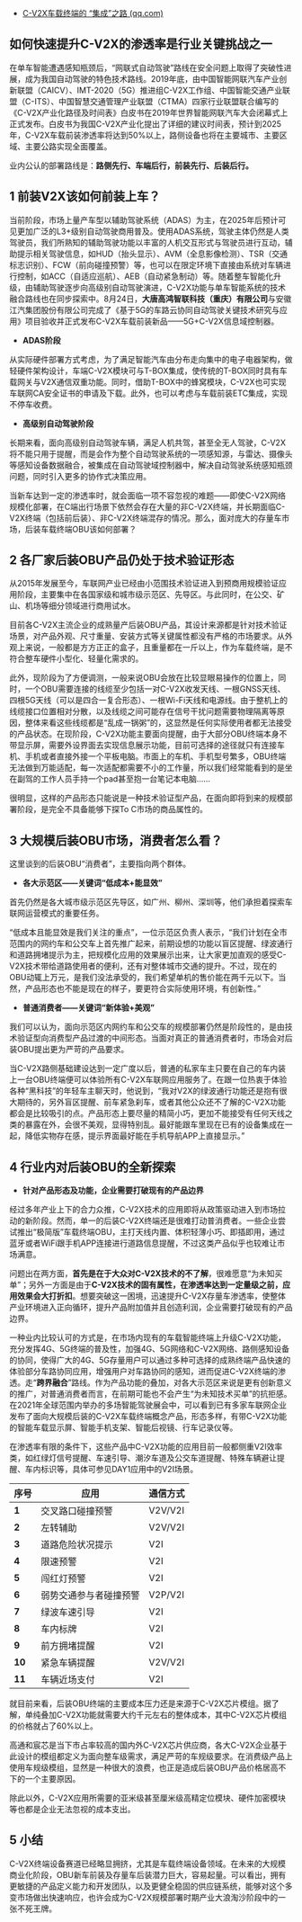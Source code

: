 - [C-V2X车载终端的 “集成”之路 (qq.com)](https://mp.weixin.qq.com/s/pfGVch-mZTUxZn5hb647Fw)

## **如何快速提升C-V2X的渗透率是行业关键挑战之一**

在单车智能遭遇感知瓶颈后，“网联式自动驾驶”路线在安全问题上取得了突破性进展，成为我国自动驾驶的特色技术路线。2019年底，由中国智能网联汽车产业创新联盟（CAICV）、IMT-2020（5G）推进组C-V2X工作组、中国智能交通产业联盟（C-ITS）、中国智慧交通管理产业联盟（CTMA）四家行业联盟联合编写的《C-V2X产业化路径及时间表》白皮书在2019年世界智能网联汽车大会闭幕式上正式发布。白皮书为我国C-V2X产业化提出了详细的建议时间表，预计到2025年，C-V2X车载前装渗透率将达到50%以上，路侧设备也将在主要城市、主要区域、主要公路实现全面覆盖。

业内公认的部署路线是：**路侧先行、车端后行，前装先行、后装后行。**

## 1 **前装V2X该如何前装上车？**

当前阶段，市场上量产车型以辅助驾驶系统（ADAS）为主，在2025年后预计可见更加广泛的L3+级别自动驾驶商用普及。使用ADAS系统，驾驶主体仍然是人类驾驶员，我们所熟知的辅助驾驶功能以丰富的人机交互形式与驾驶员进行互动，辅助提示相关驾驶信息，如HUD（抬头显示）、AVM（全息影像检测）、TSR（交通标志识别）、FCW（前向碰撞预警）等，也可以在限定环境下直接由系统对车辆进行控制，如ACC（自适应巡航）、AEB（自动紧急制动）等。随着整车智能化升级，由辅助驾驶逐步向高级别自动驾驶演进，C-V2X功能与单车智能系统的技术融合路线也在同步探索中。8月24日，**大唐高鸿智联科技（重庆）有限公司**与安徽江汽集团股份有限公司完成了《基于5G的车路云协同自动驾驶关键技术研究与应用》项目验收并正式发布C-V2X车载前装新品——5G+C-V2X信息域控制器。

- **ADAS阶段**

从实际硬件部署方式考虑，为了满足智能汽车由分布走向集中的电子电器架构，做轻硬件架构设计，车端C-V2X模块可与T-BOX集成，使传统的T-BOX同时具有车载网关与V2X通信双重功能。同时，借助T-BOX中的蜂窝模块，C-V2X也可实现车联网CA安全证书的申请及下载。此外，也可以考虑与车载前装ETC集成，实现不停车收费。

- **高级别自动驾驶阶段**

长期来看，面向高级别自动驾驶车辆，满足人机共驾，甚至全无人驾驶，C-V2X将不能只用于提醒，而是会作为整个自动驾驶系统的一项感知源，与雷达、摄像头等感知设备数据融合，被集成在自动驾驶域控制器中，解决自动驾驶系统感知瓶颈问题，同时引入更多的协作式决策应用。

当新车达到一定的渗透率时，就会面临一项不容忽视的难题——即使C-V2X网络规模化部署，在C端出行场景下依然会存在大量的非C-V2X终端，并长期面临C-V2X终端（包括前后装）、非C-V2X终端混存的情况。那么，面对庞大的存量车市场，后装车载终端OBU该如何部署？

## 2 **各厂家后装OBU产品仍处于技术验证形态**

从2015年发展至今，车联网产业已经由小范围技术验证进入到预商用规模验证应用阶段，主要集中在各国家级和城市级示范区、先导区。与此同时，在公交、矿山、机场等细分领域进行商用试水。

目前各C-V2X主流企业的成熟量产后装OBU产品，其设计来源都是针对技术验证场景，对产品外观、尺寸重量、安装方式等关键属性都没有严格的市场要求。从外观上来说，一般都是方方正正的盒子，且重量都在一斤以上，作为车载终端，是不符合整车硬件小型化、轻量化需求的。

此外，现阶段为了方便调测，一般来说OBU会放在比较显眼易操作的位置上，同时，一个OBU需要连接的线缆至少包括一对C-V2X收发天线、一根GNSS天线、四根5G天线（可以是四合一复合形态）、一根Wi-Fi天线和电源线。由于整机上的线缆接口位置相对分散，以及线缆之间可能存在信号干扰问题需要物理隔离等原因，整体来看这些线缆都是“乱成一锅粥”的，这显然是任何实际使用者都无法接受的产品状态。在现阶段，C-V2X功能主要面向提醒，由于大部分OBU终端本身不带显示屏，需要外设界面去实现信息展示功能，目前可选择的途径就只有连接车机、手机或者直接外接一个平板电脑。市面上的车机、手机型号繁多，OBU终端无法做到万能适配，每一次适配都需要不小的工作量，所以我们经常能看到的是坐在副驾的工作人员手持一个pad甚至抱一台笔记本电脑……

很明显，这样的产品形态只能说是一种技术验证型产品，在面向即将到来的规模部署阶段，是完全不具备能够下探To C市场的商品属性的。

## 3 **大规模后装OBU市场，消费者怎么看？**

这里谈到的后装OBU“消费者”，主要指向两个群体。

- **各大示范区——关键词“低成本+能显效”**

首先仍然是各大城市级示范区先导区，如广州、柳州、深圳等，他们承担着探索车联网运营模式的重要任务。

“低成本且能显效是我们关注的重点”，一位示范区负责人表示，“我们计划在全市范围内的网约车和公交车上首先推广起来，前期设想的功能以盲区提醒、绿波通行和道路拥堵提示为主，把规模化应用的效果展示出来，让大家更加直观的感受C-V2X技术带给道路使用者的便利，还有对整体城市交通的提升。不过，现在的OBU动辄上万元，是我们没法承受的，我们希望单机的售价能在两千元以下。当然，产品形态也不能是现在的样子，要更符合实际使用环境，有创新性。”

- **普通消费者——关键词“新体验+美观”**

我们可以认为，面向示范区内网约车和公交车的规模部署仍然是阶段性的，是由技术验证型向消费型产品过渡的中间形态。当面对真正的普通消费者时，市场会对后装OBU提出更为严苛的产品要求。

当C-V2X路侧基础建设达到一定广度以后，普通的私家车主只要在自己的车内装上一台OBU终端便可以体验所有C-V2X车联网应用服务了。在跟一位热衷于体验各种“黑科技”的年轻车主聊天时，他说到，“我对V2X的绿波通行功能还是抱有很大期待的，另外盲区提醒、前车紧急刹车，或者其他公众还不了解的C-V2X功能都会是比较吸引的点。产品形态上要尽量的精简小巧，更加不能接受有任何天线之类的暴露在外，会很不美观，显得特别乱。最好能跟车里现在已有的设备集成在一起，降低实物存在感，提示界面最好能在手机导航APP上直接显示。”

## 4 **行业内对后装OBU的全新探索**

- **针对产品形态及功能，企业需要打破现有的产品边界**

经过多年产业上下的合力众推，C-V2X技术的应用即将从政策驱动进入到市场拉动的新阶段。然而，单一的后装C-V2X终端还是很难打动普消费者。一些企业尝试推出“极简版”车载终端OBU，主打天线内置、体积轻薄小巧、即插即用，通过蓝牙或者WiFi跟手机APP连接进行道路信息提醒，不过这类产品似乎也较难让市场满意。

问题出在两方面，**首先是在于大众对C-V2X技术的不了解**，很难愿意“为未知买单”；另外一方面是由于**C-V2X技术的固有属性，在渗透率达到一定量级之前，应用效果会大打折扣**。想要突破这一困境，迅速提升C-V2X存量车渗透率，使整体产业环境进入正向循环，提升产品附加值并且创造利润，企业需要打破现有的产品边界。

一种业内比较认可的方式是，在市场内现有的车载智能终端上升级C-V2X功能，充分发挥4G、5G终端的普及性，加强4G、5G网络和C-V2X网络、路侧感知设备的协同，使得广大的4G、5G存量用户可以通过多种可选择的成熟终端产品快速的体验部分车路协同应用，增强用户对车路协同的感知，进而促进C-V2X终端的渗透。走“**跨界融合**”路线。作为产品功能的叠加，对各大示范区来说是更有创新意义的推广，对普通消费者而言，在前期可能也不会产生“为未知技术买单”的抗拒感。在2021年全球范围内举办的多场智能驾驶展会中，可以看到已有多家车联网企业发布了面向大规模后装的C-V2X车载终端概念产品，形态多样，有带C-V2X功能的智能车载显示屏、智能手机支架、智能后视镜、行车记录仪等。

在渗透率有限的条件下，这些产品中C-V2X功能的应用目前一般都侧重V2I效率类，如红绿灯信号提醒、车速引导、潮汐车道及公交车道提醒、特殊车辆避让提醒、车内标识等，具体可参见DAY1应用中的V2I场景。

| 序号   | **应用**               | **通信方式** |
| ------ | ---------------------- | ------------ |
| **1**  | 交叉路口碰撞预警       | V2V/V2I      |
| **2**  | 左转辅助               | V2V/V2I      |
| **3**  | 道路危险状况提示       | V2I          |
| **4**  | 限速预警               | V2I          |
| **5**  | 闯红灯预警             | V2I          |
| **6**  | 弱势交通参与者碰撞预警 | V2P/V2I      |
| **7**  | 绿波车速引导           | V2I          |
| **8**  | 车内标牌               | V2I          |
| **9**  | 前方拥堵提醒           | V2I          |
| **10** | 紧急车辆提醒           | V2V/V2I      |
| **11** | 车辆近场支付           | V2I          |

就目前来看，后装OBU终端的主要成本压力还是来源于C-V2X芯片模组。据了解，单纯叠加C-V2X功能就需要大约千元左右的整体成本，其中C-V2X芯片模组的价格就占了60%以上。

高通和宸芯是当下市占率较高的国内外C-V2X芯片供应商，各大C-V2X企业基于此设计的模组都定义为面向整车级需求，满足严苛的车规级要求。在消费级产品上使用车规级模组，显然是一种很大的浪费，也正是造成后装OBU产品价格居高不下的一个主要原因。

除此以外，C-V2X应用所需要的亚米级甚至厘米级高精定位模块、硬件加密模块等也都是企业无法忽视的成本支出。

## 5 **小结**

C-V2X终端设备赛道已经略显拥挤，尤其是车载终端设备领域。在未来的大规模商业化阶段，OBU新车前装及存量车后装潜力巨大，容易起量。可以看出，拥有更敏捷的产品定义能力和开发团队，以及更健全稳固的供应链系统，能够对这个多变市场做出快速响应，也许会成为C-V2X规模部署时期产业大浪淘沙阶段中的一张不死王牌。